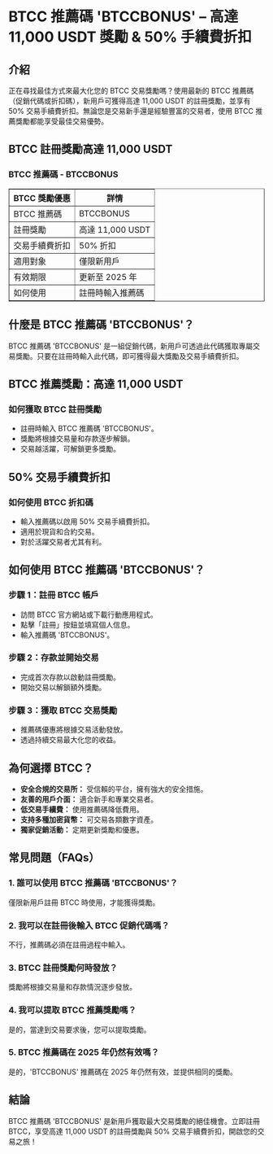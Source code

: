 <h1>BTCC 推薦碼 'BTCCBONUS' – 高達 11,000 USDT 獎勵 & 50% 手續費折扣</h1>
<h2>介紹</h2>
<p>正在尋找最佳方式來最大化您的 BTCC 交易獎勵嗎？使用最新的 BTCC 推薦碼（促銷代碼或折扣碼），新用戶可獲得高達 11,000 USDT 的註冊獎勵，並享有 50% 交易手續費折扣。無論您是交易新手還是經驗豐富的交易者，使用 BTCC 推薦獎勵都能享受最佳交易優勢。</p>
<h2>BTCC 註冊獎勵高達 11,000 USDT</h2>
<h3>BTCC 推薦碼 - BTCCBONUS</h3>
<table border="1">
<tr>
<th>BTCC 獎勵優惠</th>
<th>詳情</th>
</tr>
<tr>
<td>BTCC 推薦碼</td>
<td>BTCCBONUS</td>
</tr>
<tr>
<td>註冊獎勵</td>
<td>高達 11,000 USDT</td>
</tr>
<tr>
<td>交易手續費折扣</td>
<td>50% 折扣</td>
</tr>
<tr>
<td>適用對象</td>
<td>僅限新用戶</td>
</tr>
<tr>
<td>有效期限</td>
<td>更新至 2025 年</td>
</tr>
<tr>
<td>如何使用</td>
<td>註冊時輸入推薦碼</td>
</tr>
</table>
<h2>什麼是 BTCC 推薦碼 'BTCCBONUS'？</h2>
<p>BTCC 推薦碼 'BTCCBONUS' 是一組促銷代碼，新用戶可透過此代碼獲取專屬交易獎勵。只要在註冊時輸入此代碼，即可獲得最大獎勵及交易手續費折扣。</p>
<h2>BTCC 推薦獎勵：高達 11,000 USDT</h2>
<h3>如何獲取 BTCC 註冊獎勵</h3>
<ul>
<li>註冊時輸入 BTCC 推薦碼 'BTCCBONUS'。</li>
<li>獎勵將根據交易量和存款逐步解鎖。</li>
<li>交易越活躍，可解鎖更多獎勵。</li>
</ul>
<h2>50% 交易手續費折扣</h2>
<h3>如何使用 BTCC 折扣碼</h3>
<ul>
<li>輸入推薦碼以啟用 50% 交易手續費折扣。</li>
<li>適用於現貨和合約交易。</li>
<li>對於活躍交易者尤其有利。</li>
</ul>
<h2>如何使用 BTCC 推薦碼 'BTCCBONUS'？</h2>
<h3>步驟 1：註冊 BTCC 帳戶</h3>
<ul>
<li>訪問 BTCC 官方網站或下載行動應用程式。</li>
<li>點擊「註冊」按鈕並填寫個人信息。</li>
<li>輸入推薦碼 'BTCCBONUS'。</li>
</ul>
<h3>步驟 2：存款並開始交易</h3>
<ul>
<li>完成首次存款以啟動註冊獎勵。</li>
<li>開始交易以解鎖額外獎勵。</li>
</ul>
<h3>步驟 3：獲取 BTCC 交易獎勵</h3>
<ul>
<li>推薦碼優惠將根據交易活動發放。</li>
<li>透過持續交易最大化您的收益。</li>
</ul>
<h2>為何選擇 BTCC？</h2>
<ul>
<li><strong>安全合規的交易所：</strong> 受信賴的平台，擁有強大的安全措施。</li>
<li><strong>友善的用戶介面：</strong> 適合新手和專業交易者。</li>
<li><strong>低交易手續費：</strong> 使用推薦碼降低費用。</li>
<li><strong>支持多種加密貨幣：</strong> 可交易各類數字資產。</li>
<li><strong>獨家促銷活動：</strong> 定期更新獎勵和優惠。</li>
</ul>
<h2>常見問題（FAQs）</h2>
<h3>1. 誰可以使用 BTCC 推薦碼 'BTCCBONUS'？</h3>
<p>僅限新用戶註冊 BTCC 時使用，才能獲得獎勵。</p>
<h3>2. 我可以在註冊後輸入 BTCC 促銷代碼嗎？</h3>
<p>不行，推薦碼必須在註冊過程中輸入。</p>
<h3>3. BTCC 註冊獎勵何時發放？</h3>
<p>獎勵將根據交易量和存款情況逐步發放。</p>
<h3>4. 我可以提取 BTCC 推薦獎勵嗎？</h3>
<p>是的，當達到交易要求後，您可以提取獎勵。</p>
<h3>5. BTCC 推薦碼在 2025 年仍然有效嗎？</h3>
<p>是的，'BTCCBONUS' 推薦碼在 2025 年仍然有效，並提供相同的獎勵。</p>
<h2>結論</h2>
<p>BTCC 推薦碼 'BTCCBONUS' 是新用戶獲取最大交易獎勵的絕佳機會。立即註冊 BTCC，享受高達 11,000 USDT 的註冊獎勵與 50% 交易手續費折扣，開啟您的交易之旅！</p>
</body>
</html>
